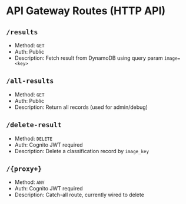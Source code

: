 # API Gateway Routes (HTTP API)

## `/results`
- Method: `GET`
- Auth: Public
- Description: Fetch result from DynamoDB using query param `image=<key>`

## `/all-results`
- Method: `GET`
- Auth: Public
- Description: Return all records (used for admin/debug)

## `/delete-result`
- Method: `DELETE`
- Auth: Cognito JWT required
- Description: Delete a classification record by `image_key`

## `/{proxy+}`
- Method: `ANY`
- Auth: Cognito JWT required
- Description: Catch-all route, currently wired to delete
